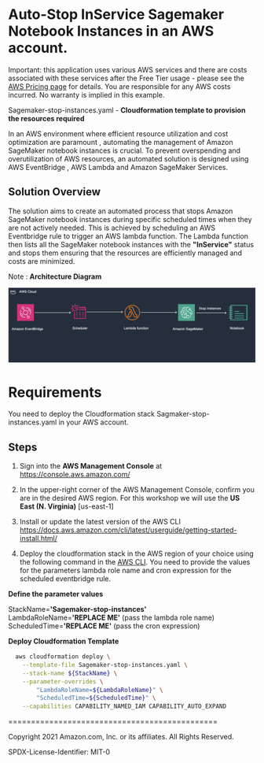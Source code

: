 
# Auto-Stop InService Sagemaker Notebook Instances in an AWS account.


Important: this application uses various AWS services and there are costs associated with these services after the Free Tier usage - please see the [AWS Pricing page](https://aws.amazon.com/pricing/) for details. You are responsible for any AWS costs incurred. No warranty is implied in this example.



Sagemaker-stop-instances.yaml - **Cloudformation template to provision the resources required**

In an AWS environment where efficient resource utilization and cost optimization are paramount , automating the management of Amazon SageMaker notebook instances is crucial. 
To prevent overspending and overutilization of AWS resources, 
an automated solution is designed using AWS EventBridge , AWS Lambda and Amazon SageMaker Services. 

## Solution Overview

The solution aims to create an automated process that stops Amazon SageMaker notebook instances during specific scheduled times when they are not actively needed. 
This is achieved by scheduling an AWS Eventbridge rule to trigger an AWS lambda function. The Lambda function then lists all the SageMaker notebook instances 
with the **"InService"** status and stops them ensuring that the resources are efficiently managed and costs are minimized. 

Note : **Architecture Diagram**

![Amazon SageMaker notebook Stop](images/sagamaker_stop.png)

# Requirements

You need to deploy the Cloudformation stack Sagmaker-stop-instances.yaml in your AWS account.

## Steps
1. Sign into the **AWS Management Console** at <a href="https://console.aws.amazon.com/">https://console.aws.amazon.com/</a>
2. In the upper-right corner of the AWS Management Console, confirm you are in the desired AWS region. For this workshop we will use the **US East (N. Virginia)** [us-east-1]
3. Install or update the latest version of the AWS CLI <a href="https://docs.aws.amazon.com/cli/latest/userguide/getting-started-install.html">https://docs.aws.amazon.com/cli/latest/userguide/getting-started-install.html/</a>

4. Deploy the cloudformation stack in the AWS region of your choice using the following command in the [AWS CLI](https://aws.amazon.com/cli/). You need to provide the values for the parameters lambda role name and cron expression for the scheduled eventbridge rule. 

**Define the parameter values**  

StackName=**'Sagemaker-stop-instances'**  
LambdaRoleName=**'REPLACE ME'** (pass the lambda role name)  
ScheduledTime=**'REPLACE ME'** (pass the cron expression)  

**Deploy Cloudformation Template**
```bash
  aws cloudformation deploy \
    --template-file Sagemaker-stop-instances.yaml \
    --stack-name ${StackName} \
    --parameter-overrides \
        "LambdaRoleName=${LambdaRoleName}" \
        "ScheduledTime=${ScheduledTime}" \
    --capabilities CAPABILITY_NAMED_IAM CAPABILITY_AUTO_EXPAND

```
==============================================

Copyright 2021 Amazon.com, Inc. or its affiliates. All Rights Reserved.

SPDX-License-Identifier: MIT-0
